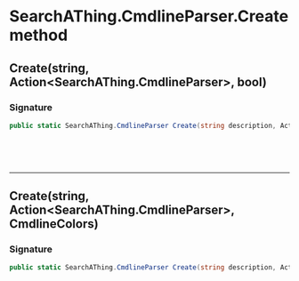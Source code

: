 # SearchAThing.CmdlineParser.Create method
## Create(string, Action<SearchAThing.CmdlineParser>, bool)
### Signature
```csharp
public static SearchAThing.CmdlineParser Create(string description, Action<SearchAThing.CmdlineParser> builder, bool useColors = True)
```

<p>&nbsp;</p>
<p>&nbsp;</p>
<hr/>

## Create(string, Action<SearchAThing.CmdlineParser>, CmdlineColors)
### Signature
```csharp
public static SearchAThing.CmdlineParser Create(string description, Action<SearchAThing.CmdlineParser> builder, CmdlineColors colors)
```
